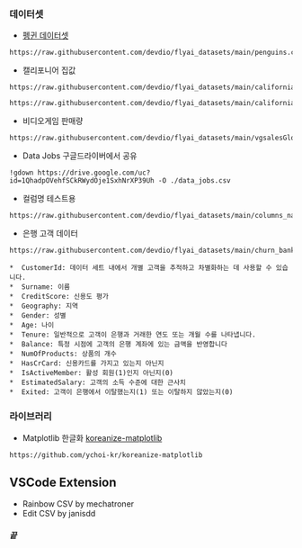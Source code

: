 ### 데이터셋

- [펭귄 데이터셋](https://raw.githubusercontent.com/devdio/flyai_datasets/main/penguins.csv)
```
https://raw.githubusercontent.com/devdio/flyai_datasets/main/penguins.csv
```
- 캘리포니어 집값
```
https://raw.githubusercontent.com/devdio/flyai_datasets/main/california_housing_train.csv
```
```
https://raw.githubusercontent.com/devdio/flyai_datasets/main/california_housing_test.csv
```
- 비디오게임 판매량
```
https://raw.githubusercontent.com/devdio/flyai_datasets/main/vgsalesGlobale.csv
```
- Data Jobs
구글드라이버에서 공유
```
!gdown https://drive.google.com/uc?id=1QhadpOVehfSCkRWydOje1SxhNrXP39Uh -O ./data_jobs.csv
```

- 컬럼명 테스트용
```
https://raw.githubusercontent.com/devdio/flyai_datasets/main/columns_name_test.csv
```


- 은행 고객 데이터
```
https://raw.githubusercontent.com/devdio/flyai_datasets/main/churn_bank.csv
```
```
*  CustomerId: 데이터 세트 내에서 개별 고객을 추적하고 차별화하는 데 사용할 수 있습니다.
*  Surname: 이름
*  CreditScore: 신용도 평가
*  Geography: 지역
*  Gender: 성별
*  Age: 나이
*  Tenure: 일반적으로 고객이 은행과 거래한 연도 또는 개월 수를 나타냅니다.
*  Balance: 특정 시점에 고객의 은행 계좌에 있는 금액을 반영합니다
*  NumOfProducts: 상품의 개수
*  HasCrCard: 신용카드를 가지고 있는지 아닌지 
*  IsActiveMember: 활성 회원(1)인지 아닌지(0)
*  EstimatedSalary: 고객의 소득 수준에 대한 근사치
*  Exited: 고객이 은행에서 이탈했는지(1) 또는 이탈하지 않았는지(0)
```

### 라이브러리
- Matplotlib 한글화
[koreanize-matplotlib](https://github.com/ychoi-kr/koreanize-matplotlib)
```
https://github.com/ychoi-kr/koreanize-matplotlib
```  

## VSCode Extension
- Rainbow CSV by mechatroner
- Edit CSV by janisdd
  
##### 끝
